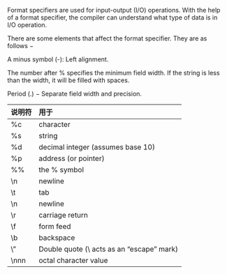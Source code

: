 Format specifiers are used for input-output (I/O) operations. With the help of a format specifier, the compiler can understand what type of data is in I/O operation.

There are some elements that affect the format specifier. They are as follows −

A minus symbol (-): Left alignment.

The number after % specifies the minimum field width. If the string is less than the width, it will be filled with spaces.

Period (.) − Separate field width and precision.

| 说明符 | 用于 |
|  :-----  | :------  |
| %c | 	character |
| %s | 	string |
| %d | 	decimal integer (assumes base 10) |
| %p | 	address (or pointer) |
| %% | 	the % symbol |
| \n | 	newline |
| \t | 	tab |
| \n | 	newline |
| \r | 	carriage return |
| \f | 	form feed |
| \b | 	backspace |
| \” | 	Double quote (\ acts as an “escape” mark) |
| \nnn | 	octal character value |

